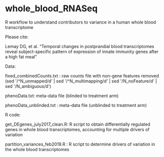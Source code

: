 # whole_blood_RNASeq
R workflow to understand contributors to variance in a human whole blood transcriptome


Please cite:

Lemay DG, et al. “Temporal changes in postprandial blood transcriptomes reveal subject-specific pattern of expression of innate immunity genes after a high fat meal” 

Data:

fixed_combinedCounts.txt : raw counts file with non-gene features removed (sed '/^N_unmapped/d' | sed '/^N_multimapping/d' | sed '/N_noFeature/d' | sed '/N_ambiguous/d')

phenoData.txt: meta-data file (blinded to treatment arm)

phenoData_unblinded.txt : meta-data file (unblinded to treatment arm)


R code:

get_DEgenes_july2017_clean.R: R script to obtain differentially regulated genes in whole blood transcriptomes, accounting for multiple drivers of variation

partition_variances_feb2019.R : R script to determine drivers of variation in the whole blood transcriptomes
